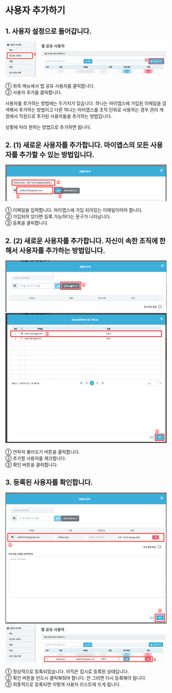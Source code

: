 # 사용자 추가하기

## 1. 사용자 설정으로 들어갑니다.

![사용자 설정으로 들어갑니다](/media/image213.png)

①	좌측 메뉴에서 앱 공유 사용자를 클릭합니다.<br>
②	사용자 추가를 클릭합니다.

사용자를 추가하는 방법에는 두가지가 있습니다. 하나는 마이앱스에 가입된 이메일을 검색해서 추가하는 방법이고 다른 하나는 마이앱스를 조직 단위로 사용하는 경우 관리 계정에서 직원으로 추가된 사용자들을 추가하는 방법입니다.

상황에 따라 원하는 방법으로 추가하면 됩니다.

## 2. (1) 새로운 사용자를 추가합니다. 마이앱스의 모든 사용자를 추가할 수 있는 방법입니다.

![새로운 사용자를 추가합니다](/media/image214.png)

①	이메일을 입력합니다. 마이앱스에 가입 되어있는 이메일이어야 합니다.<br>
②	가입되어 있다면 등록 가능하다는 문구가 나타납니다.<br>
③	등록을 클릭합니다.

## 2. (2) 새로운 사용자를 추가합니다. 자신이 속한 조직에 한해서 사용자를 추가하는 방법입니다.

![연락처를 불러옵니다](/media/image215.png)
![목록에서 선택합니다](/media/image216.png)

①	연락처 불러오기 버튼을 클릭합니다.<br>
②	추가할 사용자를 체크합니다.<br>
③	확인 버튼을 클릭합니다.

## 3. 등록된 사용자를 확인합니다.

![](/media/image217.png)
![등록된 사용자를 확인합니다](/media/image218.png)

①	정상적으로 등록되었습니다. 아직은 임시로 등록된 상태입니다.<br>
②	확인 버튼을 반드시 클릭해줘야 합니다. 안 그러면 다시 등록해야 됩니다.<br>
③	최종적으로 등록되면 이렇게 사용자 리스트에 뜨게 됩니다.

